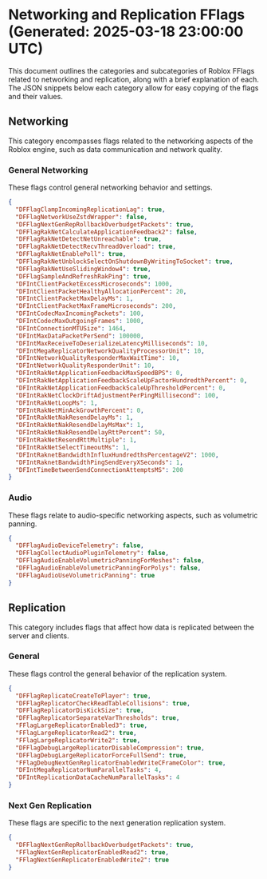 # Networking and Replication FFlags (Generated: 2025-03-18 23:00:00 UTC)

This document outlines the categories and subcategories of Roblox FFlags related to networking and replication, along with a brief explanation of each. The JSON snippets below each category allow for easy copying of the flags and their values.

## Networking

This category encompasses flags related to the networking aspects of the Roblox engine, such as data communication and network quality.

### General Networking

These flags control general networking behavior and settings.

```json
{
  "DFFlagClampIncomingReplicationLag": true,
  "DFFlagNetworkUseZstdWrapper": false,
  "DFFlagNextGenRepRollbackOverbudgetPackets": true,
  "DFFlagRakNetCalculateApplicationFeedback2": false,
  "DFFlagRakNetDetectNetUnreachable": true,
  "DFFlagRakNetDetectRecvThreadOverload": true,
  "DFFlagRakNetEnablePoll": true,
  "DFFlagRakNetUnblockSelectOnShutdownByWritingToSocket": true,
  "DFFlagRakNetUseSlidingWindow4": true,
  "DFFlagSampleAndRefreshRakPing": true,
  "DFIntClientPacketExcessMicroseconds": 1000,
  "DFIntClientPacketHealthyAllocationPercent": 20,
  "DFIntClientPacketMaxDelayMs": 1,
  "DFIntClientPacketMaxFrameMicroseconds": 200,
  "DFIntCodecMaxIncomingPackets": 100,
  "DFIntCodecMaxOutgoingFrames": 1000,
  "DFIntConnectionMTUSize": 1464,
  "DFIntMaxDataPacketPerSend": 100000,
  "DFIntMaxReceiveToDeserializeLatencyMilliseconds": 10,
  "DFIntMegaReplicatorNetworkQualityProcessorUnit": 10,
  "DFIntNetworkQualityResponderMaxWaitTime": 10,
  "DFIntNetworkQualityResponderUnit": 10,
  "DFIntRakNetApplicationFeedbackMaxSpeedBPS": 0,
  "DFIntRakNetApplicationFeedbackScaleUpFactorHundredthPercent": 0,
  "DFIntRakNetApplicationFeedbackScaleUpThresholdPercent": 0,
  "DFIntRakNetClockDriftAdjustmentPerPingMillisecond": 100,
  "DFIntRakNetLoopMs": 1,
  "DFIntRakNetMinAckGrowthPercent": 0,
  "DFIntRakNetNakResendDelayMs": 1,
  "DFIntRakNetNakResendDelayMsMax": 1,
  "DFIntRakNetNakResendDelayRttPercent": 50,
  "DFIntRakNetResendRttMultiple": 1,
  "DFIntRakNetSelectTimeoutMs": 1,
  "DFIntRaknetBandwidthInfluxHundredthsPercentageV2": 1000,
  "DFIntRaknetBandwidthPingSendEveryXSeconds": 1,
  "DFIntTimeBetweenSendConnectionAttemptsMS": 200
}
```

### Audio

These flags relate to audio-specific networking aspects, such as volumetric panning.

```json
{
  "DFFlagAudioDeviceTelemetry": false,
  "DFFlagCollectAudioPluginTelemetry": false,
  "DFFlagAudioEnableVolumetricPanningForMeshes": false,
  "DFFlagAudioEnableVolumetricPanningForPolys": false,
  "DFFlagAudioUseVolumetricPanning": true
}
```

## Replication

This category includes flags that affect how data is replicated between the server and clients.

### General

These flags control the general behavior of the replication system.

```json
{
  "DFFlagReplicateCreateToPlayer": true,
  "DFFlagReplicatorCheckReadTableCollisions": true,
  "DFFlagReplicatorDisKickSize": true,
  "DFFlagReplicatorSeparateVarThresholds": true,
  "FFlagLargeReplicatorEnabled3": true,
  "FFlagLargeReplicatorRead2": true,
  "FFlagLargeReplicatorWrite2": true,
  "DFFlagDebugLargeReplicatorDisableCompression": true,
  "DFFlagDebugLargeReplicatorForceFullSend": true,
  "FFlagDebugNextGenReplicatorEnabledWriteCFrameColor": true,
  "DFIntMegaReplicatorNumParallelTasks": 4,
  "DFIntReplicationDataCacheNumParallelTasks": 4
}
```

### Next Gen Replication

These flags are specific to the next generation replication system.

```json
{
  "DFFlagNextGenRepRollbackOverbudgetPackets": true,
  "FFlagNextGenReplicatorEnabledRead2": true,
  "FFlagNextGenReplicatorEnabledWrite2": true
}
```
